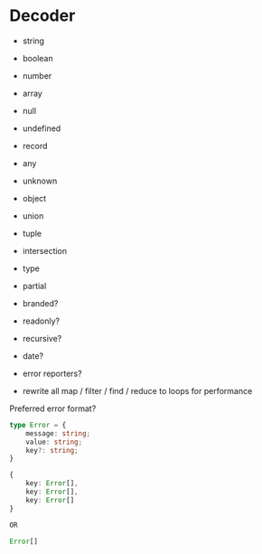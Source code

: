# Decoder

- string
- boolean
- number
- array
- null
- undefined
- record
- any
- unknown
- object
- union
- tuple
- intersection

- type
- partial

- branded?
- readonly?
- recursive?
- date?
- error reporters?
- rewrite all map / filter / find / reduce to loops for performance

Preferred error format?

```ts
type Error = {
    message: string;
    value: string;
    key?: string;
}

{
    key: Error[],
    key: Error[],
    key: Error[]
}

OR

Error[]
```
